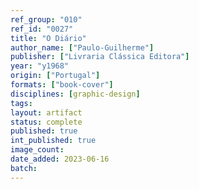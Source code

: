 ```yaml
---
ref_group: "010"
ref_id: "0027"
title: "O Diário"
author_name: ["Paulo-Guilherme"]
publisher: ["Livraria Clássica Editora"]
year: "y1968"
origin: ["Portugal"]
formats: ["book-cover"]
disciplines: [graphic-design]
tags:
layout: artifact
status: complete
published: true
int_published: true
image_count:
date_added: 2023-06-16
batch:
---
```

